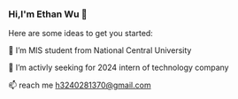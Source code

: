 ### Hi,I'm Ethan Wu 👋

Here are some ideas to get you started:

🌱 I’m MIS student from National Central University

💼 I’m activly seeking for 2024 intern of technology company

📫 reach me h3240281370@gmail.com
